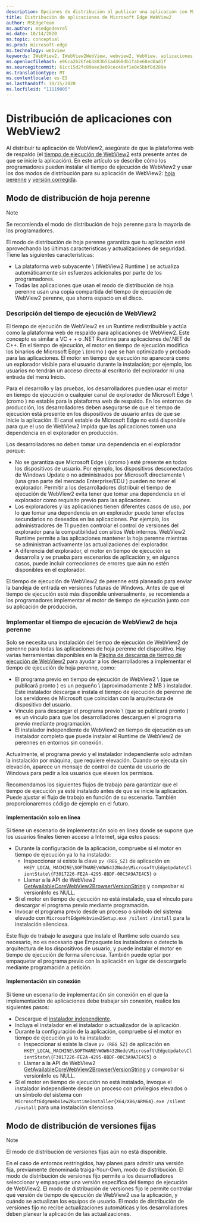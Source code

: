 ```yaml
---
description: Opciones de distribución al publicar una aplicación con Microsoft Edge WebView2
title: Distribución de aplicaciones de Microsoft Edge WebView2
author: MSEdgeTeam
ms.author: msedgedevrel
ms.date: 10/14/2020
ms.topic: conceptual
ms.prod: microsoft-edge
ms.technology: webview
keywords: IWebView2, IWebView2WebView, webview2, WebView, aplicaciones WPF, WPF, Edge, ICoreWebView2, ICoreWebView2Host, control de explorador, HTML Edge
ms.openlocfilehash: e96ca2b26feb3883b51ad468db1fabe68ed8ad1f
ms.sourcegitcommit: 61cc15d2fc89aee3e09cec48ef1e0e5bbf8d289a
ms.translationtype: MT
ms.contentlocale: es-ES
ms.lasthandoff: 10/15/2020
ms.locfileid: "11119005"
---
```

# Distribución de aplicaciones con WebView2  

Al distribuir tu aplicación de WebView2, asegúrate de que la plataforma web de respaldo (el [tiempo de ejecución de WebView2](#understanding-the-webview2-runtime) está presente antes de que se inicie la aplicación).  En este artículo se describe cómo los programadores pueden instalar el tiempo de ejecución de WebView2 y usar los dos modos de distribución para su aplicación de WebView2:  [hoja perenne](#evergreen-distribution-mode) y [versión corregida](#fixed-version-distribution-mode).  

## Modo de distribución de hoja perenne  

> [!NOTE]
> Se recomienda el modo de distribución de hoja perenne para la mayoría de los programadores.  

El modo de distribución de hoja perenne garantiza que tu aplicación esté aprovechando las últimas características y actualizaciones de seguridad.  Tiene las siguientes características:  

*   La plataforma web subyacente \ (WebView2 Runtime \) se actualiza automáticamente sin esfuerzos adicionales por parte de los programadores.  
*   Todas las aplicaciones que usan el modo de distribución de hoja perenne usan una copia compartida del tiempo de ejecución de WebView2 perenne, que ahorra espacio en el disco.  

### Descripción del tiempo de ejecución de WebView2  

El tiempo de ejecución de WebView2 es un Runtime redistribuible y actúa como la plataforma web de respaldo para aplicaciones de WebView2.  Este concepto es similar a VC + + o .NET Runtime para aplicaciones de/.NET de C++.  En el tiempo de ejecución, el motor en tiempo de ejecución modifica los binarios de Microsoft Edge \ (cromo \) que se han optimizado y probado para las aplicaciones.  El motor en tiempo de ejecución no aparecerá como un explorador visible para el usuario durante la instalación; por ejemplo, los usuarios no tendrán un acceso directo al escritorio del explorador ni una entrada del menú Inicio.  

Para el desarrollo y las pruebas, los desarrolladores pueden usar el motor en tiempo de ejecución o cualquier canal de explorador de Microsoft Edge \ (cromo \) no estable para la plataforma web de respaldo.  En los entornos de producción, los desarrolladores deben asegurarse de que el tiempo de ejecución está presente en los dispositivos de usuario antes de que se inicie la aplicación.  El canal estable de Microsoft Edge no está disponible para que el uso de WebView2 impida que las aplicaciones tomen una dependencia en el explorador en producción.  

Los desarrolladores no deben tomar una dependencia en el explorador porque:  

*   No se garantiza que Microsoft Edge \ (cromo \) esté presente en todos los dispositivos de usuario.  Por ejemplo, los dispositivos desconectados de Windows Update o no administrados por Microsoft directamente \ (una gran parte del mercado Enterprise/EDU \) pueden no tener el explorador.  Permitir a los desarrolladores distribuir el tiempo de ejecución de WebView2 evita tener que tomar una dependencia en el explorador como requisito previo para las aplicaciones.
*   Los exploradores y las aplicaciones tienen diferentes casos de uso, por lo que tomar una dependencia en un explorador puede tener efectos secundarios no deseados en las aplicaciones.  Por ejemplo, los administradores de TI pueden controlar el control de versiones del explorador para la compatibilidad con sitios Web internos.  WebView2 Runtime permite a las aplicaciones mantener la hoja perenne mientras se administran activamente las actualizaciones del explorador.  
*   A diferencia del explorador, el motor en tiempo de ejecución se desarrolla y se prueba para escenarios de aplicación y, en algunos casos, puede incluir correcciones de errores que aún no estén disponibles en el explorador.  

El tiempo de ejecución de WebView2 de perenne está planeado para enviar la bandeja de entrada en versiones futuras de Windows.  Antes de que el tiempo de ejecución esté más disponible universalmente, se recomienda a los programadores implementar el motor de tiempo de ejecución junto con su aplicación de producción.  

### Implementar el tiempo de ejecución de WebView2 de hoja perenne  

Solo se necesita una instalación del tiempo de ejecución de WebView2 de perenne para todas las aplicaciones de hoja perenne del dispositivo.  Hay varias herramientas disponibles en la [Página de descarga de tiempo de ejecución de WebView2][Webview2Installer] para ayudar a los desarrolladores a implementar el tiempo de ejecución de hoja perenne, como:  

*   El programa previo en tiempo de ejecución de WebView2 \ (que se publicará pronto \) es un pequeño \ (aproximadamente 2 MB \) instalador.  Este instalador descarga e instala el tiempo de ejecución de perenne de los servidores de Microsoft que coincidan con la arquitectura de dispositivo del usuario.  
*   Vínculo para descargar el programa previo \ (que se publicará pronto \) es un vínculo para que los desarrolladores descarguen el programa previo mediante programación.
*   El instalador independiente de WebView2 en tiempo de ejecución es un instalador completo que puede instalar el Runtime de WebView2 de perennes en entornos sin conexión.  

Actualmente, el programa previo y el instalador independiente solo admiten la instalación por máquina, que requiere elevación.  Cuando se ejecuta sin elevación, aparece un mensaje de control de cuenta de usuario de Windows para pedir a los usuarios que eleven los permisos.  

Recomendamos los siguientes flujos de trabajo para garantizar que el tiempo de ejecución ya esté instalado antes de que se inicie la aplicación.  Puede ajustar el flujo de trabajo en función de su escenario.  También proporcionaremos código de ejemplo en el futuro.  

#### Implementación solo en línea  

Si tiene un escenario de implementación solo en línea donde se supone que los usuarios finales tienen acceso a Internet, siga estos pasos:  

*   Durante la configuración de la aplicación, compruebe si el motor en tiempo de ejecución ya lo ha instalado:  
    *   Inspeccionar si existe la clave `pv (REG_SZ)` de aplicación en `HKEY_LOCAL_MACHINE\SOFTWARE\WOW6432Node\Microsoft\EdgeUpdate\ClientState\{F3017226-FE2A-4295-8BDF-00C3A9A7E4C5}` o  
    *   Llamar a la API de WebView2 [GetAvailableCoreWebView2BrowserVersionString](/microsoft-edge/webview2/reference/win32/webview2-idl#getavailablecorewebview2browserversionstring) y comprobar si versionInfo es NULL.  
*   Si el motor en tiempo de ejecución no está instalado, usa el vínculo para descargar el programa previo mediante programación.  
*   Invocar el programa previo desde un proceso o símbolo del sistema elevado con `MicrosoftEdgeWebview2Setup.exe /silent /install` para la instalación silenciosa.  

Este flujo de trabajo le asegura que instale el Runtime solo cuando sea necesario, no es necesario que Empaquete los instaladores o detecte la arquitectura de los dispositivos de usuario, y puede instalar el motor en tiempo de ejecución de forma silenciosa.  También puede optar por empaquetar el programa previo con la aplicación en lugar de descargarlo mediante programación a petición.  

#### Implementación sin conexión  

Si tiene un escenario de implementación sin conexión en el que la implementación de aplicaciones debe trabajar sin conexión, realice los siguientes pasos:  

*   Descargue el [instalador independiente][Webview2Installer].  
*   Incluya el instalador en el instalador o actualizador de la aplicación.  
*   Durante la configuración de la aplicación, compruebe si el motor en tiempo de ejecución ya lo ha instalado:  
    *   Inspeccionar si existe la clave `pv (REG_SZ)` de aplicación en `HKEY_LOCAL_MACHINE\SOFTWARE\WOW6432Node\Microsoft\EdgeUpdate\ClientState\{F3017226-FE2A-4295-8BDF-00C3A9A7E4C5}` o  
    *   Llamar a la API de WebView2 [GetAvailableCoreWebView2BrowserVersionString](/microsoft-edge/webview2/reference/win32/webview2-idl#getavailablecorewebview2browserversionstring) y comprobar si versionInfo es NULL.  
*   Si el motor en tiempo de ejecución no está instalado, invoque el instalador independiente desde un proceso con privilegios elevados o un símbolo del sistema con `MicrosoftEdgeWebView2RuntimeInstaller{X64/X86/ARM64}.exe /silent /install` para una instalación silenciosa.  

## Modo de distribución de versiones fijas  

> [!NOTE]
> El modo de distribución de versiones fijas aún no está disponible.  

En el caso de entornos restringidos, hay planes para admitir una versión fija, previamente denominada traiga-Your-Own, modo de distribución.  El modo de distribución de versiones fijo permite a los desarrolladores seleccionar y empaquetar una versión específica del tiempo de ejecución de WebView2.  El modo de distribución de versiones fijo le permite controlar qué versión de tiempo de ejecución de WebView2 usa la aplicación, y cuándo se actualizan los equipos de usuario.  El modo de distribución de versiones fijo no recibe actualizaciones automáticas y los desarrolladores deben planear la aplicación de las actualizaciones.  


<!-- links -->  

[ConceptsVersioning]: ./versioning.md "Descripción de las versiones de explorador y WebView2 | Microsoft docs"  

[Webview2Installer]: https://developer.microsoft.com/microsoft-edge/webview2 "Instalador de WebView2"  
